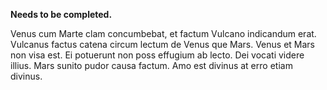 **Needs to be completed.**

Venus cum Marte clam concumbebat, et factum Vulcano indicandum erat. Vulcanus factus catena circum lectum de Venus que Mars. Venus et Mars non visa est. Ei potuerunt non poss effugium ab lecto. Dei vocati videre illius. Mars sunito pudor causa factum. Amo est divinus at erro  etiam divinus.
